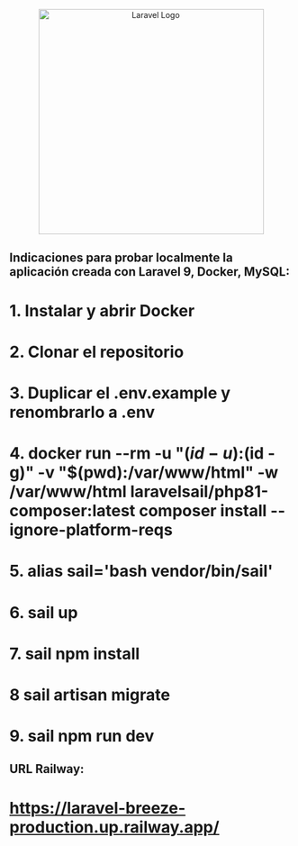 <p align="center"><a href="https://laravel.com" target="_blank"><img src="https://raw.githubusercontent.com/laravel/art/master/logo-lockup/5%20SVG/2%20CMYK/1%20Full%20Color/laravel-logolockup-cmyk-red.svg" width="400" alt="Laravel Logo"></a></p>

## Indicaciones para probar localmente la aplicación creada con Laravel 9, Docker, MySQL:

# 1. Instalar y abrir Docker

# 2. Clonar el repositorio

# 3. Duplicar el .env.example y renombrarlo a .env

# 4. __docker run --rm -u "$(id -u):$(id -g)" -v "$(pwd):/var/www/html" -w /var/www/html laravelsail/php81-composer:latest composer install --ignore-platform-reqs__

# 5. __alias sail='bash vendor/bin/sail'__

# 6. __sail up__

# 7. __sail npm install__

# 8 __sail artisan migrate__

# 9. __sail npm run dev__

## URL Railway:

# https://laravel-breeze-production.up.railway.app/